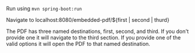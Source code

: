 Run using `mvn spring-boot:run`

Navigate to localhost:8080/embedded-pdf/${first | second | thurd}

The PDF has three named destinations, first, second, and third. If you don't provide one
it will navigate to the third section. If you provide one of the valid options it will 
open the PDF to that named destination.
